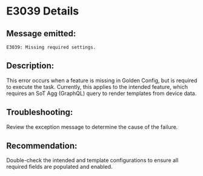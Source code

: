 # E3039 Details

## Message emitted:

`E3039: Missing required settings.`

## Description:

This error occurs when a feature is missing in Golden Config, but is required to execute the task. Currently, this applies to the intended feature, which requires an SoT Agg (GraphQL) query to render templates from device data.

## Troubleshooting:

Review the exception message to determine the cause of the failure.

## Recommendation:

Double-check the intended and template configurations to ensure all required fields are populated and enabled.
